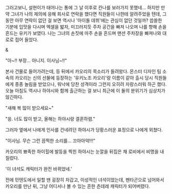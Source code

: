 그러고보니, 설현이가 태어나는 통에 그 날 이후로 칸나를 보러가지 못했네... 
하지만 만약 그녀가 나의 제의에 응해 회사로 연락을 했다면 직원들이 나한테 알려주었을 텐데, 그동안 아무 연락이 없던 걸 보면 역시나 '아이돌 데뷔'에는 관심이 없던 것일까? 
씁쓸한 기분에 입맛을 다시며 엑셀을 밟자, 미끄러지듯 주차 공간을 빠져 나오며 나를 향해 손을 흔드는 유키가 보였다. 
나는 그녀의 손짓에 마주 손을 흔드며 맨션 주차장을 빠져나와 대로로 접어 들었다. 

& 

"아~!! 부장... 아니지. 이사님~!!" 

본사 건물로 들어가려는데, 등 뒤에서 카오리의 목소리가 들려왔다. 
몬스터 디자인 팀 소속의 카오리는 신의 선물에 등장하는 '유키노조 카오리'랑 이름이 같아 출시 당시 직원들에게 종종 놀림을 받았으나, 워낙에 당찬 성격이라 그런지 오히려 자랑스러워 하곤 했다. 
오늘 아침도 역시나 하야시와 함께 출근하는 걸 보니 최근에 이 둘의 분위기가 심상치가 않긴하다. 

"새해 복 많이 받으세요~" 

"응. 너도 많이 받고, 올해는 하야시랑 결혼하렴." 

그러자 옆에서 나에게 인사를 건네려던 하야시가 당황스러운 표정으로 나에게 외쳤다. 

"이사님. 무슨 그런 끔찍한 소리를... 끄아아악!!!" 

카오리의 뾰족한 하이힐에 발등을 찍힌 하야시는 눈깔을 뒤집은 채 로비에서 비명을 내질렀다. 

'이 녀석도 캐릭터가 완전 바뀌었네.' 

전에 민텐도에서 일할 땐 굉장히 차갑고, 이성적인 녀석이었는데, 펜타곤으로 넘어와서 카오리를 만난 뒤, 그냥 어디서나 볼 수 있는 흔한 츤데레 캐릭터가 되어버렸다. 